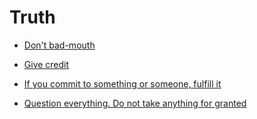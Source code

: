 # Truth


 - [Don't bad-mouth](../Don't%20bad-mouth/index.md)
    
 - [Give credit](../Give%20credit/index.md)
    
 - [If you commit to something or someone, fulfill it](../If%20you%20commit%20to%20something%20or%20someone,%20fulfill%20it/index.md)
    
 - [Question everything. Do not take anything for granted](../Question%20everything.%20Do%20not%20take%20anything%20for%20granted/index.md)
    
